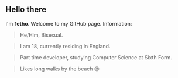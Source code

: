 ## Hello there
I'm **1etho**.
Welcome to my GitHub page.
Information:

> He/Him, Bisexual.

> I am 18, currently residing in England.

> Part time developer, studying Computer Science at Sixth Form.

> Likes long walks by the beach :wink:
